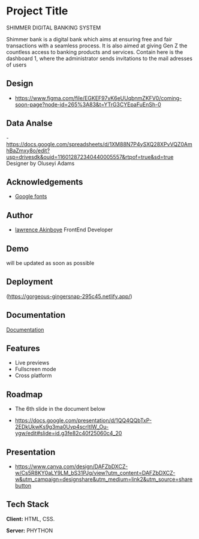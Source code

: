 ﻿# Project Title
SHIMMER DIGITAL BANKING SYSTEM

Shimmer bank is a digital bank which aims at ensuring free and fair transactions with a seamless process. It is also aimed at giving Gen Z the countless access to banking products and services. Contain here is the dashboard 1, where the administrator sends invitations to the mail adresses of users

## Design

- https://www.figma.com/file/EGKEF97vK6eUUqbnmZKFV0/coming-soon-page?node-id=265%3A83&t=YTrG3CYEpaFuEnSh-0

## Data Analse
-https://docs.google.com/spreadsheets/d/1XM88N7P4ySXQ28XPvVQZ0AmhBaZmxy8o/edit?usp=drivesdk&ouid=116012872340440005557&rtpof=true&sd=true  Designer by Oluseyi Adams

## Acknowledgements

 - [Google fonts]('https://fonts.googleapis.com/css2?family=Inter:wght@400;500;600&family=Poppins:wght@300;400;600;700&family=Roboto:wght@100;500;700&display=swap')

## Author

- [lawrence Akinboye](https://github.com/min-law) FrontEnd Developer


## Demo

will be updated as soon as possible

## Deployment

(https://gorgeous-gingersnap-295c45.netlify.app/)

## Documentation

[Documentation](https://docs.google.com/presentation/d/1QQ4QQbTxP-2EDkUkwKs9g3ma0Uvp4scrltIW_Ou-ygw/edit#slide=id.g3fe82c40f25060c4_10)


## Features

- Live previews
- Fullscreen mode
- Cross platform


## Roadmap

- The 6th slide in the document below

- https://docs.google.com/presentation/d/1QQ4QQbTxP-2EDkUkwKs9g3ma0Uvp4scrltIW_Ou-ygw/edit#slide=id.g3fe82c40f25060c4_20

## Presentation
- https://www.canva.com/design/DAFZbDXCZ-w/Cs5R8KY0aLY9LM_bS31PJg/view?utm_content=DAFZbDXCZ-w&utm_campaign=designshare&utm_medium=link2&utm_source=sharebutton


## Tech Stack

**Client:** HTML, CSS.

**Server:** PHYTHON
